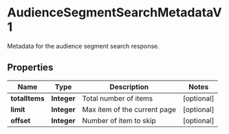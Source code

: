 

# AudienceSegmentSearchMetadataV1

Metadata for the audience segment search response.

## Properties

| Name | Type | Description | Notes |
|------------ | ------------- | ------------- | -------------|
|**totalItems** | **Integer** | Total number of items |  [optional] |
|**limit** | **Integer** | Max item of the current page |  [optional] |
|**offset** | **Integer** | Number of item to skip |  [optional] |



